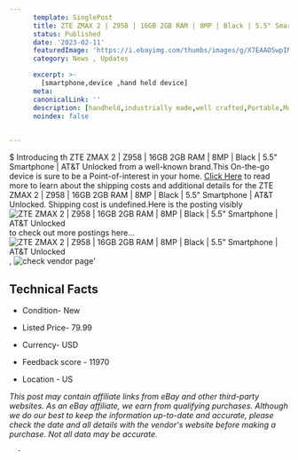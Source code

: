 ```yaml
---
      template: SinglePost
      title: ZTE ZMAX 2 | Z958 | 16GB 2GB RAM | 8MP | Black | 5.5" Smartphone | AT&T Unlocked
      status: Published
      date: '2023-02-11'
      featuredImage: 'https://i.ebayimg.com/thumbs/images/g/X7EAAOSwpINg1LRc/s-l225.jpg'
      category: News , Updates

      excerpt: >-
        [smartphone,device ,hand held device]
      meta:
      canonicalLink: ''
      description: [handheld,industrially made,well crafted,Portable,Mobile,Compact,Convenient,Lightweight,Maneuverable,Man-portable,Miniature,Carriable,Hand-held,Light,Holdable,Transportable,Mobile device,Pocket-sized,On-the-go,Wireless,Cordless,Compact size,Convenient size, smartphone,device ,hand held device]
      noindex: false
      

---
```

$
      Introducing th ZTE ZMAX 2 | Z958 | 16GB 2GB RAM | 8MP | Black | 5.5" Smartphone | AT&T Unlocked from a well-known brand.This On-the-go device  is sure to be a Point-of-interest in your home. [Click Here](https://www.ebay.com/itm/184903712308?hash=item2b0d1ebe34%3Ag%3AX7EAAOSwpINg1LRc&mkevt=1&mkcid=1&mkrid=711-53200-19255-0&campid=%253CePNCampaignId%253E&customid=%253CreferenceId%253E&toolid=10049) to read more to learn about the shipping costs and additional details for the ZTE ZMAX 2 | Z958 | 16GB 2GB RAM | 8MP | Black | 5.5" Smartphone | AT&T Unlocked. Shipping cost is undefined.Here is the posting visibly ![ZTE ZMAX 2 | Z958 | 16GB 2GB RAM | 8MP | Black | 5.5" Smartphone | AT&T Unlocked](https://i.ebayimg.com/thumbs/images/g/X7EAAOSwpINg1LRc/s-l225.jpg) to check out more postings here... ![ZTE ZMAX 2 | Z958 | 16GB 2GB RAM | 8MP | Black | 5.5" Smartphone | AT&T Unlocked](https://i.ebayimg.com/images/g/X7EAAOSwpINg1LRc/s-l1600.jpg), ![check vendor page](https://origin-galleryplus.ebayimg.com/ws/web/184903712308_2_0_1/225x225.jpg,https://origin-galleryplus.ebayimg.com/ws/web/184903712308_3_0_1/225x225.jpg,https://origin-galleryplus.ebayimg.com/ws/web/184903712308_4_0_1/225x225.jpg,https://origin-galleryplus.ebayimg.com/ws/web/184903712308_5_0_1/225x225.jpg,https://origin-galleryplus.ebayimg.com/ws/web/184903712308_6_0_1/225x225.jpg)'

      

 ## Technical Facts 



     
      

 - Condition- New 


      

 - Listed Price- 79.99 


      

 - Currency- USD 


      

 - Feedback score - 11970 


      

 - Location - US 


      
      

 *_This post may contain affiliate links from eBay and other third-party websites. As an eBay affiliate, we earn from qualifying purchases. Although we do our best to keep the information up-to-date and accurate, please check the date and all details with the vendor's website before making a purchase. Not all data may be accurate._*




      -
